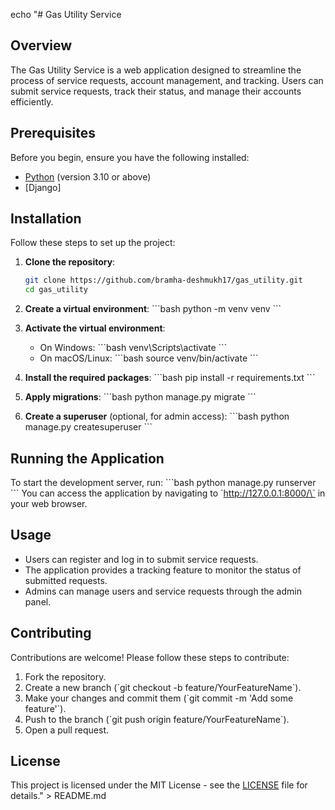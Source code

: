 echo "# Gas Utility Service

## Overview
The Gas Utility Service is a web application designed to streamline the process of service requests, account management, and tracking. Users can submit service requests, track their status, and manage their accounts efficiently.



## Prerequisites
Before you begin, ensure you have the following installed:
- [Python](https://www.python.org/downloads/) (version 3.10 or above)
- [Django]
## Installation
Follow these steps to set up the project:

1. **Clone the repository**:
   ```bash
   git clone https://github.com/bramha-deshmukh17/gas_utility.git
   cd gas_utility
   ```

2. **Create a virtual environment**:
   \`\`\`bash
   python -m venv venv
   \`\`\`

3. **Activate the virtual environment**:
   - On Windows:
     \`\`\`bash
     venv\\Scripts\\activate
     \`\`\`
   - On macOS/Linux:
     \`\`\`bash
     source venv/bin/activate
     \`\`\`

4. **Install the required packages**:
   \`\`\`bash
   pip install -r requirements.txt
   \`\`\`

5. **Apply migrations**:
   \`\`\`bash
   python manage.py migrate
   \`\`\`

6. **Create a superuser** (optional, for admin access):
   \`\`\`bash
   python manage.py createsuperuser
   \`\`\`

## Running the Application
To start the development server, run:
\`\`\`bash
python manage.py runserver
\`\`\`
You can access the application by navigating to \`http://127.0.0.1:8000/\` in your web browser.

## Usage
- Users can register and log in to submit service requests.
- The application provides a tracking feature to monitor the status of submitted requests.
- Admins can manage users and service requests through the admin panel.

## Contributing
Contributions are welcome! Please follow these steps to contribute:
1. Fork the repository.
2. Create a new branch (\`git checkout -b feature/YourFeatureName\`).
3. Make your changes and commit them (\`git commit -m 'Add some feature'\`).
4. Push to the branch (\`git push origin feature/YourFeatureName\`).
5. Open a pull request.

## License
This project is licensed under the MIT License - see the [LICENSE](LICENSE) file for details." > README.md
